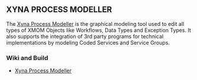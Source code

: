 ## XYNA PROCESS MODELLER

The [Xyna Process Modeller](https://github.com/Xyna-GmbH/xyna-process-modeller/wiki) is the graphical modeling tool used to edit all types of XMOM Objects like Workflows, Data Types and Exception Types. It also supports the integration of 3rd party programs for technical implementations by modeling Coded Services and Service Groups.

### Wiki and Build
* [Xyna Process Modeller](https://github.com/Xyna-GmbH/xyna-process-modeller/wiki)
